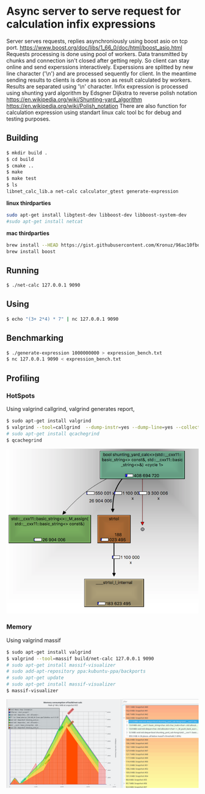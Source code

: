 
Async server to serve request for calculation infix expressions
===
Server serves requests, replies asynchroniously using boost asio on tcp port. 
https://www.boost.org/doc/libs/1_66_0/doc/html/boost_asio.html
Requests processing is done using pool of workers. Data transmitted by chunks and connection isn't closed after getting reply.
So client can stay online and send experssions interactively. Experssions are splitted by new line character ('\n') and are processed sequently for client. In the meantime sending results to clients is done as soon as result calculated by workers. Results are separated using '\n' character.
Infix expression is processed using shunting yard algorithm by Edsgner Dijkstra to reverse polish notation
 https://en.wikipedia.org/wiki/Shunting-yard_algorithm
 https://en.wikipedia.org/wiki/Polish_notation
There are also function for calculation expression using standart linux calc tool bc for debug and testing purposes.



## Building
```sh
$ mkdir build .
$ cd build
$ cmake ..
$ make
$ make test
$ ls
libnet_calc_lib.a net-calc calculator_gtest generate-expression
```
**linux thirdparties**
```sh
sudo apt-get install libgtest-dev libboost-dev libboost-system-dev
#sudo apt-get install netcat 
```

**mac thirdparties**
```sh
brew install --HEAD https://gist.githubusercontent.com/Kronuz/96ac10fbd8472eb1e7566d740c4034f8/raw/gtest.rb
brew install boost
```

## Running 
```sh
$ ./net-calc 127.0.0.1 9090
```

## Using
```sh
$ echo "(3+ 2*4) * 7" | nc 127.0.0.1 9090
```

## Benchmarking
```sh
$ ./generate-expression 1000000000 > expression_bench.txt
$ nc 127.0.0.1 9090 < expression_bench.txt
```


## Profiling

### HotSpots
Using valgrind callgrind, valgrind generates report, 
```sh
$ sudo apt-get install valgrind
$ valgrind --tool=callgrind  --dump-instr=yes --dump-line=yes --collect-jumps=yes build/net-calc 127.0.0.1 9090
# sudo apt-get install qcachegrind
$ qcachegrind 
```
![callgrind graph](./callgrind.png "Most of time in copying std::string during shunting_yard loop, sample task 1 Mb")

### Memory
Using valgrind massif
```sh
$ sudo apt-get install valgrind
$ valgrind --tool=massif build/net-calc 127.0.0.1 9090
# sudo apt-get install massif-visualizer
# sudo add-apt-repository ppa:kubuntu-ppa/backports 
# sudo apt-get update
# sudo apt-get install massif-visualizer
$ massif-visualizer
```
![massif visualizer graph](./massif.png "Memory used for operations containter and result vector containers, samle task 1Mb")





